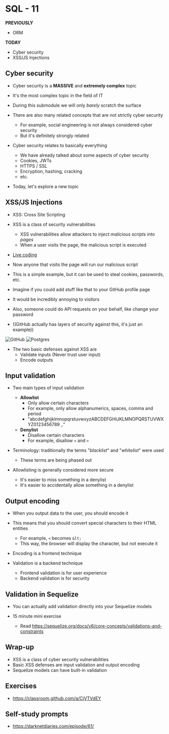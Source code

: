 # SQL - 11

**PREVIOUSLY**
- ORM

**TODAY**
- Cyber security
- XSS/JS Injections
## Cyber security

- Cyber security is a **MASSIVE** and **extremely complex** topic
- It's the most complex topic in the field of IT
- During this submodule we will only _barely_ scratch the surface

- There are also many related concepts that are not strictly cyber security
    - For example, social engineering is not always considered cyber security
    - But it's definitely strongly related

- Cyber security relates to basically everything
    - We have already talked about some aspects of cyber security
    - Cookies, JWTs
    - HTTPS / SSL
    - Encryption, hashing, cracking
    - etc.

- Today, let's explore a new topic

## XSS/JS Injections

- XSS: Cross Site Scripting
- XSS is a class of security vulnerabilities
    - XSS vulnerabilities allow attackers to _inject malicious scripts into pages_
    - When a user visits the page, the malicious script is executed


- [Live coding](./example)

- Now anyone that visits the page will run our malicious script
- This is a simple example, but it can be used to steal cookies, passwords, etc.
- Imagine if you could add stuff like that to your GitHub profile page
- It would be incredibly annoying to visitors
- Also, someone could do API requests on your behalf, like change your password

- ((GitHub actually has layers of security against this, it's just an example))

![GitHub](https://img.shields.io/badge/GitHub-fff?logo=github&logoColor=black)
![Postgres](https://img.shields.io/badge/PostgreSQL-316192?logo=postgresql&logoColor=white)

- The two basic defenses against XSS are
    - Validate inputs (Never trust user input)
    - Encode outputs

## Input validation

- Two main types of input validation
    - **Allowlist**
        - Only allow certain characters
        - For example, only allow alphanumerics, spaces, comma and period
        - "abcdefghijklmnopqrstuvwxyzABCDEFGHIJKLMNOPQRSTUVWXYZ0123456789 ,."
    - **Denylist**
        - Disallow certain characters
        - For example, disallow `<` and `>`

- Terminology: traditionally the terms "_blacklist_" and "_whitelist_" were used
    - These terms are being phased out

- Allowlisting is generally considered more secure
    - It's easier to miss something in a denylist
    - It's easier to accidentally allow something in a denylist

## Output encoding

- When you output data to the user, you should encode it
- This means that you should convert special characters to their HTML entities
    - For example, `<` becomes `&lt;`
    - This way, the browser will display the character, but not execute it

- Encoding is a frontend technique
- Validation is a backend technique
    - Frontend validation is for user experience
    - Backend validation is for security


## Validation in Sequelize

- You can actually add validation directly into your Sequelize models

- 15 minute mini exercise
    - Read https://sequelize.org/docs/v6/core-concepts/validations-and-constraints


## Wrap-up

- XSS is a class of cyber security vulnerabilities
- Basic XSS defenses are input validation and output encoding
- Sequelize models can have built-in validation

## Exercises

- https://classroom.github.com/a/CjVTVdEY

## Self-study prompts

- https://darknetdiaries.com/episode/61/
